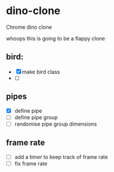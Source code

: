 # dino-clone
Chrome dino clone

whoops this is going to be a flappy clone

## bird:
 - [x] make bird class
 - [ ]


## pipes
- [x] define pipe
- [ ] define pipe group
- [ ] randomise pipe group dimensions

## frame rate
- [ ] add a timer to keep track of frame rate  
- [ ] fix frame rate  
